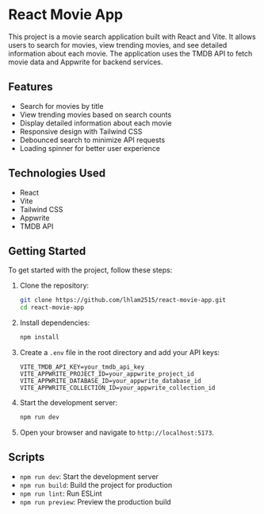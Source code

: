 # React Movie App

This project is a movie search application built with React and Vite. It allows users to search for movies, view trending movies, and see detailed information about each movie. The application uses the TMDB API to fetch movie data and Appwrite for backend services.

## Features

- Search for movies by title
- View trending movies based on search counts
- Display detailed information about each movie
- Responsive design with Tailwind CSS
- Debounced search to minimize API requests
- Loading spinner for better user experience

## Technologies Used

- React
- Vite
- Tailwind CSS
- Appwrite
- TMDB API

## Getting Started

To get started with the project, follow these steps:

1. Clone the repository:
   ```bash
   git clone https://github.com/lhlam2515/react-movie-app.git
   cd react-movie-app
   ```

2. Install dependencies:
   ```bash
   npm install
   ```

3. Create a `.env` file in the root directory and add your API keys:
   ```env
   VITE_TMDB_API_KEY=your_tmdb_api_key
   VITE_APPWRITE_PROJECT_ID=your_appwrite_project_id
   VITE_APPWRITE_DATABASE_ID=your_appwrite_database_id
   VITE_APPWRITE_COLLECTION_ID=your_appwrite_collection_id
   ```

4. Start the development server:
   ```bash
   npm run dev
   ```

5. Open your browser and navigate to `http://localhost:5173`.

## Scripts

- `npm run dev`: Start the development server
- `npm run build`: Build the project for production
- `npm run lint`: Run ESLint
- `npm run preview`: Preview the production build
